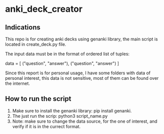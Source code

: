 # anki_deck_creator

## Indications

This repo is for creating anki decks using genanki library, the main script is located in create_deck.py file.

The input data must be in the format of ordered list of tuples:

data = [
("question", "answer"), ("question", "answer")
]

Since this report is for personal usage, I have some folders with data of personal interest, this data is not sensitive, most of them can be found over the internet.

## How to run the script

1. Make sure to install the genanki library: pip install genanki.
2. The just run the scrip: python3 script_name.py
3. Note: make sure to change the data source, for the one of interest, and verify if it is in the currect format.
